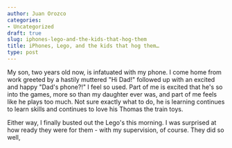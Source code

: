 ```yaml
---
author: Juan Orozco
categories:
- Uncategorized
draft: true
slug: iphones-lego-and-the-kids-that-hog-them
title: iPhones, Lego, and the kids that hog them…
type: post
---
```


My son, two years old now, is infatuated with my phone. I come home from work greeted by a hastily muttered "Hi Dad!" followed up with an excited and happy "Dad's phone?!" I feel so used. Part of me is excited that he's so into the games, more so than my daughter ever was, and part of me feels like he plays too much. Not sure exactly what to do, he is learning continues to learn skills and continues to love his Thomas the train toys.

Either way, I finally busted out the Lego's this morning. I was surprised at how ready they were for them - with my supervision, of course. They did so well,